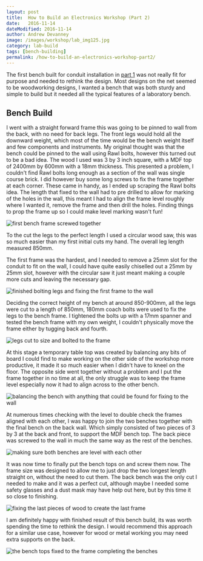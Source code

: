 ```yaml
---
layout: post
title:  How to Build an Electronics Workshop (Part 2)
date:   2016-11-14
dateModified: 2016-11-14
author: Andrew Devanney
image: /images/workshop/lab_img125.jpg
category: lab-build
tags: [bench-building]
permalink: /how-to-build-an-electronics-workshop-part2/
---
```


The first bench built for conduit installation in [part 1] was not really fit for purpose and needed to rethink the design. Most designs on the net seemed to be woodworking designs, I wanted a bench that was both sturdy and simple to build but it needed all the typical features of a laboratory bench.<!--more-->

## Bench Build

I went with a straight forward frame this was going to be pinned to wall from the back, with no need for back legs. The front legs would hold all the downward weight, which most of the time would be the bench weight itself and few components and instruments. My original thought was that the bench could be pinned to the wall using Rawl bolts, however this turned out to be a bad idea. The wood I used was 3 by 3 inch square, with a MDF top of 2400mm by 600mm with a 18mm thickness. This presented a problem, I couldn't find Rawl bolts long enough as a section of the wall was single course brick. I did however buy some long screws to fix the frame together at each corner. These came in handy, as I ended up scraping the Rawl bolts idea. The length that fixed to the wall had to pre drilled to allow for marking of the holes in the wall, this meant I had to align the frame level roughly where I wanted it, remove the frame and then drill the holes. Finding things to prop the frame up so I could make level marking wasn't fun!

![first bench frame screwed together][frame-building]

To the cut the legs to the perfect length I used a circular wood saw, this was so much easier than my first initial cuts my hand. The overall leg length measured 850mm.

The first frame was the hardest, and I needed to remove a 25mm slot for the conduit to fit on the wall, I could have quite easily chiselled out a 25mm by 25mm slot, however with the circular saw it just meant making a couple more cuts and leaving the necessary gap.

![finished bolting legs and fixing the first frame to the wall][first-bench-frame]

Deciding the correct height of my bench at around 850-900mm, all the legs were cut to a length of 850mm, 180mm coach bolts were used to fix the legs to the bench frame. I tightened the bolts up with a 17mm spanner and tested the bench frame with my own weight, I couldn't physically move the frame either by tugging back and fourth.

![legs cut to size and bolted to the frame][fixing-legs]

At this stage a temporary table top was created by balancing any bits of board I could find to make working on the other side of the workshop more productive, it made it so much easier when I didn't have to kneel on the floor. The opposite side went together without a problem and I put the frame together in no time at all, the only struggle was to keep the frame level especially now it had to align across to the other bench.

![balancing the bench with anything that could be found for fixing to the wall][level-benches]

At numerous times checking with the level to double check the frames aligned with each other, I was happy to join the two benches together with the final bench on the back wall. Which simply consisted of two pieces of 3 by 3 at the back and front, to support the MDF bench top. The back piece was screwed to the wall in much the same way as the rest of the benches.

![making sure both benches are level with each other][two-bench-frames]

It was now time to finally put the bench tops on and screw them now. The frame size was designed to allow me to just drop the two longest length straight on, without the need to cut them. The back bench was the only cut I needed to make and it was a perfect cut, although maybe I needed some safety glasses and a dust mask may have help out here, but by this time it so close to finishing.

![fixing the last pieces of wood to create the last frame][all-bench-frames]

I am definitely happy with finished result of this bench build, its was worth spending the time to rethink the design. I would recommend this approach for a similar use case, however for wood or metal working you may need extra supports on the back.

![the bench tops fixed to the frame completing the benches][finished-benches]

[part 1]: http://tronixworkshop.io/how-to-build-an-electronics-workshop-part1/

[frame-building]:/images/workshop/lab_img92.jpg "First bench frame screwed together with 180mm screws, this frame need a 25mm slot removed for conduit"
[first-bench-frame]:/images/workshop/lab_img100.jpg "Frame finished by bolted legs to frame and screwed to the wall"
[fixing-legs]:/images/workshop/lab_img103.jpg "The legs cut to 850mm, holes drilled at 12-14mm and bolted to the frame with 180mm coach bolt"
[level-benches]:/images/workshop/lab_img107.jpg "Making the bench level by balancing the bench with anything that could be found for marking and fixing to the wall"
[two-bench-frames]:/images/workshop/lab_img110.jpg "Checking the benches align and making sure both benches are level with each other"
[all-bench-frames]:/images/workshop/lab_img119.jpg "fixing the last pieces of wood to create the last frame"
[finished-benches]:/images/workshop/lab_img125.jpg "The bench tops fixed to the frame, screwed down completing the benches"

